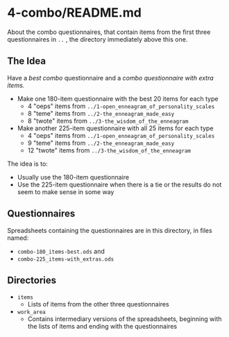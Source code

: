 
# 4-combo/README.md

About the combo questionnaires, that contain items from the first three questionnaires in `..` , the directory immediately above this one.

## The Idea

Have a *best combo* questionnaire and a *combo questionnaire with extra items.*

- Make one 180-item questionnaire with the best 20 items for each type
  - 4 "oeps" items from `../1-open_enneagram_of_personality_scales`
  - 8 "teme" items from `../2-the_enneagram_made_easy`
  - 8 "twote" items from `../3-the_wisdom_of_the_enneagram`
- Make another 225-item questionnaire with all 25 items for each type
  - 4 "oeps" items from `../1-open_enneagram_of_personality_scales`
  - 9 "teme" items from `../2-the_enneagram_made_easy`
  - 12 "twote" items from `../3-the_wisdom_of_the_enneagram`

The idea is to:

- Usually use the 180-item questionnaire
- Use the 225-item questionnaire when there is a tie or the results do not seem to make sense in some way

## Questionnaires

Spreadsheets containing the questionnaires are in this directory, in files named:

- `combo-180_items-best.ods` and
- `combo-225_items-with_extras.ods`

## Directories

- `items`
  - Lists of items from the other three questionnaires
- `work_area`
  - Contains intermediary versions of the spreadsheets, beginning with the lists of items and ending with the questionnaires

